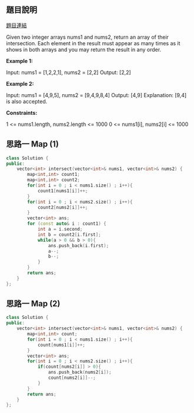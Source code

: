 ## 題目說明
[題目連結](https://leetcode.com/problems/intersection-of-two-arrays-ii/?envType=study-plan&id=data-structure-i)

Given two integer arrays nums1 and nums2, return an array of their intersection. Each element in the result must appear as many times as it shows in both arrays and you may return the result in any order.

**Example 1:**

Input: nums1 = [1,2,2,1], nums2 = [2,2]
Output: [2,2]

**Example 2:**

Input: nums1 = [4,9,5], nums2 = [9,4,9,8,4]
Output: [4,9]
Explanation: [9,4] is also accepted.

**Constraints:**

1 <= nums1.length, nums2.length <= 1000
0 <= nums1[i], nums2[i] <= 1000


## 思路一 Map (1)
```CPP
class Solution {
public:
    vector<int> intersect(vector<int>& nums1, vector<int>& nums2) {
        map<int,int> count1;
        map<int,int> count2;
        for(int i = 0 ; i < nums1.size() ; i++){
            count1[nums1[i]]++;
        }
        for(int i = 0 ; i < nums2.size() ; i++){
            count2[nums2[i]]++;
        }
        vector<int> ans;
        for (const auto& i : count1) {
            int a = i.second;
            int b = count2[i.first];
            while(a > 0 && b > 0){
                ans.push_back(i.first);
                a--;
                b--;
            }
        }
        return ans;
    }
};
```


## 思路一 Map (2)
```CPP
class Solution {
public:
    vector<int> intersect(vector<int>& nums1, vector<int>& nums2) {
        map<int,int> count;
        for(int i = 0 ; i < nums1.size() ; i++){
            count[nums1[i]]++;
        }
        vector<int> ans;
        for(int i = 0 ; i < nums2.size() ; i++){
            if(count[nums2[i]] > 0){
                ans.push_back(nums2[i]);
                count[nums2[i]]--;
            }
        }
        return ans;
    }
};
```
